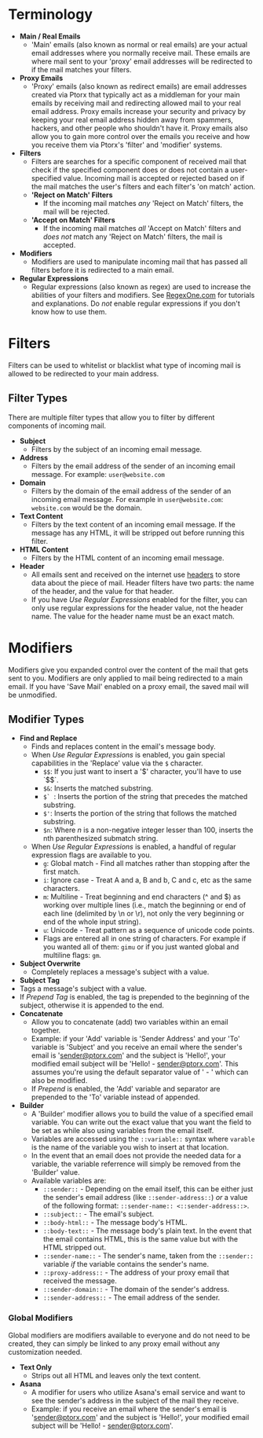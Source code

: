 # Terminology

- **Main / Real Emails**
  - 'Main' emails (also known as normal or real emails) are your actual email addresses where you normally receive mail. These emails are where mail sent to your 'proxy' email addresses will be redirected to if the mail matches your filters.
- **Proxy Emails**
  - 'Proxy' emails (also known as redirect emails) are email addresses created via Ptorx that typically act as a middleman for your main emails by receiving mail and redirecting allowed mail to your real email address. Proxy emails increase your security and privacy by keeping your real email address hidden away from spammers, hackers, and other people who shouldn't have it. Proxy emails also allow you to gain more control over the emails you receive and how you receive them via Ptorx's 'filter' and 'modifier' systems.
- **Filters**
  - Filters are searches for a specific component of received mail that check if the specified component does or does not contain a user-specified value. Incoming mail is accepted or rejected based on if the mail matches the user's filters and each filter's 'on match' action.
  - **'Reject on Match' Filters**
    - If the incoming mail matches *any* 'Reject on Match' filters, the mail will be rejected.
  - **'Accept on Match' Filters**
    - If the incoming mail matches *all* 'Accept on Match' filters and *does not* match any 'Reject on Match' filters, the mail is accepted.
- **Modifiers**
  - Modifiers are used to manipulate incoming mail that has passed all filters before it is redirected to a main email. 
- **Regular Expressions**
  - Regular expressions (also known as regex) are used to increase the abilities of your filters and modifiers. See [RegexOne.com](https://regexone.com/) for tutorials and explanations. Do *not* enable regular expressions if you don't know how to use them.

# Filters

Filters can be used to whitelist or blacklist what type of incoming mail is allowed to be redirected to your main address.

## Filter Types

There are multiple filter types that allow you to filter by different components of incoming mail.

- **Subject**
  - Filters by the subject of an incoming email message.
- **Address**
  - Filters by the email address of the sender of an incoming email message. For example: `user@website.com`
- **Domain**
  - Filters by the domain of the email address of the sender of an incoming email message. For example in `user@website.com`: `website.com` would be the domain.
- **Text Content**
  - Filters by the text content of an incoming email message. If the message has any HTML, it will be stripped out before running this filter.
- **HTML Content**
  - Filters by the HTML content of an incoming email message.
- **Header**
  - All emails sent and received on the internet use [headers](http://whatismyipaddress.com/email-header) to store data about the piece of mail. Header filters have two parts: the name of the header, and the value for that header.
  - If you have *Use Regular Expressions* enabled for the filter, you can only use regular expressions for the header value, not the header name. The value for the header name must be an exact match.

# Modifiers

Modifiers give you expanded control over the content of the mail that gets sent to you. Modifiers are only applied to mail being redirected to a main email. If you have 'Save Mail' enabled on a proxy email, the saved mail will be unmodified.

## Modifier Types

- **Find and Replace**
  - Finds and replaces content in the email's message body.
  - When *Use Regular Expressions* is enabled, you gain special capabilities in the 'Replace' value via the `$` character.
    - `$$`: If you just want to insert a '$' character, you'll have to use `$$`.
    - `$&`: Inserts the matched substring.
    - ``$` ``: Inserts the portion of the string that precedes the matched substring.
    - `$'`: Inserts the portion of the string that follows the matched substring.
    - `$n`: Where *n* is a non-negative integer lesser than 100, inserts the nth parenthesized submatch string.
  - When *Use Regular Expressions* is enabled, a handful of regular expression flags are available to you.
    - `g`: Global match - Find all matches rather than stopping after the first match.
    - `i`: Ignore case - Treat A and a, B and b, C and c, etc as the same characters.
    - `m`: Multiline - Treat beginning and end characters (^ and $) as working over multiple lines (i.e., match the beginning or end of each line (delimited by \n or \r), not only the very beginning or end of the whole input string).
    - `u`: Unicode - Treat pattern as a sequence of unicode code points.
    - Flags are entered all in one string of characters. For example if you wanted all of them: `gimu` or if you just wanted global and multiline flags: `gm`.
- **Subject Overwrite**
  - Completely replaces a message's subject with a value.
-  **Subject Tag**
  - Tags a message's subject with a value.
  - If *Prepend Tag* is enabled, the tag is prepended to the beginning of the subject, otherwise it is appended to the end.
- **Concatenate**
  - Allow you to concatenate (add) two variables within an email together.
  - Example: if your 'Add' variable is 'Sender Address' and your 'To' variable is 'Subject' and you receive an email where the sender's email is 'sender@ptorx.com' and the subject is 'Hello!', your modified email subject will be 'Hello! - sender@ptorx.com'. This assumes you're using the default separator value of ' - ' which can also be modified.
  - If *Prepend* is enabled, the 'Add' variable and separator are prepended to the 'To' variable instead of appended.
- **Builder**
  - A 'Builder' modifier allows you to build the value of a specified email variable. You can write out the exact value that you want the field to be set as while also using variables from the email itself.
  - Variables are accessed using the `::variable::` syntax where `varable` is the name of the variable you wish to insert at that location.
  - In the event that an email does not provide the needed data for a variable, the variable referrence will simply be removed from the 'Builder' value.
  - Available variables are:
    - `::sender::` - Depending on the email itself, this can be either just the sender's email address (like `::sender-address::`) *or* a value of the following format: `::sender-name:: <::sender-address::>`.
    - `::subject::` - The email's subject.
    - `::body-html::` - The message body's HTML.
    - `::body-text::` - The message body's plain text. In the event that the email contains HTML, this is the same value but with the HTML stripped out.
    - `::sender-name::` - The sender's name, taken from the `::sender::` variable *if* the variable contains the sender's name.
    - `::proxy-address::` - The address of your proxy email that received the message.
    - `::sender-domain::` - The domain of the sender's address.
    - `::sender-address::` - The email address of the sender.

### Global Modifiers

Global modifiers are modifiers available to everyone and do not need to be created, they can simply be linked to any proxy email without any customization needed.

- **Text Only**
  - Strips out all HTML and leaves only the text content.
- **Asana**
  - A modifier for users who utilize Asana's email service and want to see the sender's address in the subject of the mail they receive.
  - Example: if you receive an email where the sender's email is 'sender@ptorx.com' and the subject is 'Hello!', your modified email subject will be 'Hello! - sender@ptorx.com'.